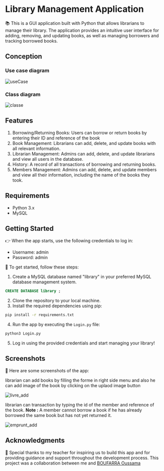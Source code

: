 # Library Management Application

📚 This is a GUI application built with Python that allows librarians to manage their library. The application provides an intuitive user interface for adding, removing, and updating books, as well as managing borrowers and tracking borrowed books.

## Conception

### Use case diagram

![useCase](https://user-images.githubusercontent.com/116393842/236274279-9b0334d3-23e0-49bc-a375-441e684d3456.png)

### Class diagram

![classe](https://user-images.githubusercontent.com/116393842/236274750-f9863e8d-c879-4bbf-9b35-7b267608f192.png)


## Features

1. Borrowing/Returning Books: Users can borrow or return books by entering their ID and reference of the book
2. Book Management: Librarians can add, delete, and update books with all relevant information.
3. Librarian Management: Admins can add, delete, and update librarians and view all users in the database.
4. History: A record of all transactions of borrowing and returning books.
5. Members Management: Admins can add, delete, and update members and view all their information, including the name of the books they took.

## Requirements

- Python 3.x 
- MySQL

## Getting Started

👉 When the app starts, use the following credentials to log in:
- Username: admin
- Password: admin

🚀 To get started, follow these steps:
1. Create a MySQL database named "library" in your preferred MySQL database management system.
```SQL
CREATE DATABASE library ;
```
2. Clone the repository to your local machine.
3. Install the required dependencies using pip:
```bash
pip install -r requirements.txt
```
4. Run the app by executing the `Login.py` file:
```bash
python3 Login.py
```
5. Log in using the provided credentials and start managing your library!

## Screenshots

📸 Here are some screenshots of the app:

librarian can add books by filling the forme in right side menu and also he can add image of the book by clicking on the uplaod image button

![livre_add](https://user-images.githubusercontent.com/116393842/236278352-520c1a74-4f68-4703-8b10-63e84e9213d0.PNG)

librarian can transaction by typing the id of the member and reference of the book. **Note :** A member cannot borrow a book if he has already borrowed the same book but has not yet returned it.

![emprunt_add](https://user-images.githubusercontent.com/116393842/236278548-aedcfc6a-8502-4a62-affd-b7973110eb3a.PNG)



## Acknowledgments

🙏 Special thanks to my teacher for inspiring us to build this app and for providing guidance and support throughout the development process. This project was a collaboration between me and [BOUFARRA Oussama](https://github.com/OussamaBu)

